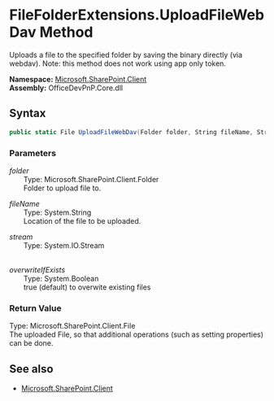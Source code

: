 # FileFolderExtensions.UploadFileWebDav Method  
Uploads a file to the specified folder by saving the binary directly (via webdav).
            Note: this method does not work using app only token.  

**Namespace:** [Microsoft.SharePoint.Client](Microsoft.SharePoint.Client.md)  
**Assembly:** OfficeDevPnP.Core.dll  
## Syntax
```C#
public static File UploadFileWebDav(Folder folder, String fileName, Stream stream, Boolean overwriteIfExists)
```
### Parameters
*folder*  
&emsp;&emsp;Type: Microsoft.SharePoint.Client.Folder  
&emsp;&emsp;Folder to upload file to.  
  
*fileName*  
&emsp;&emsp;Type: System.String  
&emsp;&emsp;Location of the file to be uploaded.  
  
*stream*  
&emsp;&emsp;Type: System.IO.Stream  
&emsp;&emsp;  
  
*overwriteIfExists*  
&emsp;&emsp;Type: System.Boolean  
&emsp;&emsp;true (default) to overwite existing files  
  
### Return Value
Type: Microsoft.SharePoint.Client.File  
The uploaded File, so that additional operations (such as setting properties) can be done.

## See also
- [Microsoft.SharePoint.Client](Microsoft.SharePoint.Client.md)

